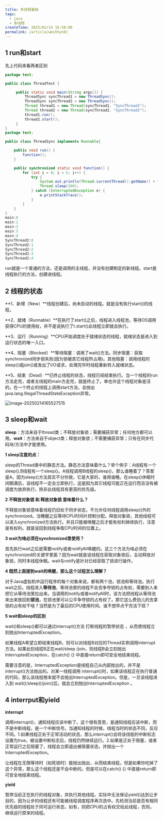 ```yaml
---
title: 多线程基础
tags:
  - java
  - 多线程
createTime: 2025/02/14 16:58:00
permalink: /article/wmihhyn0/
---
```


## 1 run和start

先上代码来看两者区别

```Java
package test;

public class ThreadTest {

     public static void main(String args[]) {        
         ThreadSync syncThread1 = new ThreadSync();
         ThreadSync syncThread2 = new ThreadSync();
         Thread thread1 = new Thread(syncThread1, "SyncThread1");
         Thread thread2 = new Thread(syncThread2, "SyncThread2");
         thread1.run();
         thread2.start();
     }
}
package test;

public class ThreadSync implements Runnable{

    public void run() {
        function();
    }

    public synchronized static void function() {
        for (int i = 0; i < 5; i++) {
            try {
                System.out.println(Thread.currentThread().getName() + ":" + i);
                Thread.sleep(100);
            } catch (InterruptedException e) {
                e.printStackTrace();
            }
        }
    }
}
main:0
main:1
main:2
main:3
main:4
SyncThread2:0
SyncThread2:1
SyncThread2:2
SyncThread2:3
SyncThread2:4
```

run就是一个普通的方法，还是调用的主线程，并没有创建制定的新线程。start是线程执行的方法，创建进线程。

## 2 线程的状态

**1、新增（New）**线程创建后，尚未启动的线程。就是没有执行start()的线程。

**2、就绪（Runnable）**在执行了start()之后，线程进入线程池，等待OS调用获得CPU的使用权，并不是说执行了t.start()此线程立即就会执行。

**3、运行（Running）**CPU开始调度处于就绪状态的线程，就绪状态是进入到运行状态的唯一入口。

**4、阻塞（Blocked）**等待阻塞：调用了wait()方法。同步阻塞：获取synchronized同步锁失败(因为锁被其它线程所占用)。其他阻塞：调用线程的sleep()或join()或发出了I/O请求，处理完毕时线程重新转入就绪状态。

**5、结束（Dead）**已终止线程的状态，线程已经结束执行。当一个线程的run方法走完，或者主线程的main方走完，就是终止了。单也许这个线程对象是活的。在一个终止的线程上调用start方法，会抛出java.lang.IllegalThreadStateException异常。

![image-20250214165527515](https://afuo-blog.oss-cn-beijing.aliyuncs.com/java.assets/image-20250214165527515.png)

## 3 sleep和wait

**sleep**：方法来自于thread类；不释放对象锁；需要捕获异常；任何地方都可以用。**wait**：方法来自于object类；释放对象锁；不需要捕获异常；只有在同步代码块/方法中才能使用。

**1 sleep注意的点：**

sleep的Thread类中的静态方法。静态方法意味着什么？举个例子：A线程有一个sleep(),B线程有一个sleep()。A线程调用B线程的sleep()，那么谁睡着了？答案是A。因为sleep()方法其实不分你我，它是大家的，谁用谁睡。在sleep()休眠时间期满后，该线程不一定会立即执行，这是因为其它线程可能正在运行而且没有被调度为放弃执行，除非此线程具有更高的优先级。

**2 不释放对象锁 和 释放对象锁 意味着什么？**

不释放对象锁意味着线程仍旧处于同步状态，不允许任何线程调用sleep()外的synchronized。当睡醒之后等待CPU时间片控制分配。释放对象锁，其他线程可以进入synchronized方法执行。并且只能被唤醒之后才能有权利继续执行，注意是有权利。就是说回到线程争取CPU时间的位置上。

**3 wait为啥必须在synchronized里使用？**

首先执行wait之后是需要notify或者notifyAll唤醒的。这三个方法为啥必须在synchronized的关键字里面？因为wait就是说线程在获取对象锁后，主动释放对象锁，同时本线程休眠。wait与notify是针对已经获取了锁进行操作。

**4 既然上面提到wait的唤醒，那么这个过程怎么理解？**

对于Java虚拟机中运行程序的每个对象来说，都有两个池，锁池和等待池。执行wait之后，线程进入**等待池**，等待池里的线程不会去争夺锁的占有权，需要别人来把它从等待池里拉出来。当调用的notify或者notifyAll时，该方法把线程从等待池来出来放回到**锁池**，在锁池里可以公平争夺锁的占有权了。那它这么费劲儿的去拿锁的占有权干啥？当然是为了最后的CPU使用时间。谁不想早点干完活下班？

**5 wait和sleep的区别**

wait()和sleep()都可以通过interrupt()方法 打断线程的暂停状态 ，从而使线程立刻抛出InterruptedException。

如果线程A希望立即结束线程B，则可以对线程B对应的Thread实例调用interrupt方法。如果此刻线程B正在wait/sleep /join，则线程B会立刻抛出InterruptedException，在catch() {} 中直接return即可安全地结束线程。

需要注意的是，InterruptedException是线程自己从内部抛出的，并不是interrupt()方法抛出的。对某一线程调用 interrupt()时，如果该线程正在执行普通的代码，那么该线程根本就不会抛出InterruptedException。但是，一旦该线程进入到 wait()/sleep()/join()后，就会立刻抛出InterruptedException 。

## 4 interrput和yield

**interrupt**

调用interrupt()，通知线程应该中断了。这个很有意思，是通知线程应该中断，而不是中断线程，是一个中断信号。当通知线程的时候，线程当时的状态不同，反应不同。1.如果线程正处于正常活动的状态，那么interrupt()会将该线程的中断标志设置为true，被设置中断标志后，线程仍然继续运行。2.如果是正处于阻塞，或者正常运行之后阻塞了，线程会立即退出被阻塞状态，并抛出一个InterruptedException。

让线程在无限等待时（如死锁时）能抛出抛出，从而结束线程，但是如果你吃掉了这个异常，那么这个线程还是不会中断的。但是可以在catch() {} 中直接return即可安全地结束线程。

**yield**

暂停当前正在执行的线程对象，并执行其他线程。实际中无法保证yield()达到让步目的，因为让步的线程还有可能被线程调度程序再次选中。先检测当前是否有相同优先级的线程处于同可运行状态，如有，则把CPU的占有权交给此线程，否则，继续运行原来的线程。
